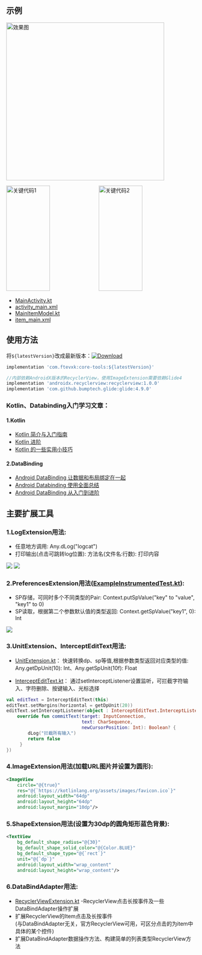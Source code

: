 ## 示例

<p>
<img src="https://github.com/ftevxk/core-tools/blob/master/image/1.gif" height="420" alt="效果图"/>
</p>

<p>
<img src="https://github.com/ftevxk/core-tools/blob/master/image/2.png" width="48%" height="280" alt="关键代码1"/>
<img src="https://github.com/ftevxk/core-tools/blob/master/image/3.png" width="48%" height="280" alt="关键代码2"/>
</p>

* [MainActivity.kt](https://github.com/ftevxk/utils/blob/master/app/src/main/java/com/ftevxk/example/MainActivity.kt)
* [activity_main.xml](https://github.com/ftevxk/utils/blob/master/app/src/main/res/layout/activity_main.xml)
* [MainItemModel.kt](https://github.com/ftevxk/utils/blob/master/app/src/main/java/com/ftevxk/example/MainItemModel.kt)
* [item_main.xml](https://github.com/ftevxk/utils/blob/master/app/src/main/res/layout/item_main.xml)

## 使用方法

将`${latestVersion}`改成最新版本：[![Download](https://api.bintray.com/packages/ftevxk/android/core-tools/images/download.svg)](https://bintray.com/ftevxk/android/core-tools/_latestVersion)

```groovy
implementation 'com.ftevxk:core-tools:${latestVersion}'

//内部依赖AndroidX版本的RecyclerView，使用ImageExtension需要依赖Glide4
implementation 'androidx.recyclerview:recyclerview:1.0.0'
implementation 'com.github.bumptech.glide:glide:4.9.0'
```

### Kotlin、Databinding入门学习文章：

#### 1.Kotlin
* [Kotlin 简介与入门指南](https://blog.csdn.net/z4909801/article/details/72636852)
* [Kotlin 进阶](https://blog.csdn.net/ccw0054/article/details/79045504)
* [Kotlin 的一些实用小技巧](https://www.jianshu.com/p/b8220a278fb0)

#### 2.DataBinding
* [Android DataBinding 让数据和布局绑定在一起](https://li-xyz.com/index.php/archives/2394/)
* [Android Databinding 使用全面总结](https://www.jianshu.com/p/572822d9eff9)
* [Android DataBinding 从入门到进阶](https://www.jianshu.com/p/bd9016418af2)

## 主要扩展工具

### 1.LogExtension用法:
* 任意地方调用: Any.dLog("logcat")
* 打印输出(点击可跳转log位置): 方法名(文件名:行数): 打印内容

<img src="https://github.com/ftevxk/core-tools/blob/master/image/4.png"/>
<img src="https://github.com/ftevxk/core-tools/blob/master/image/5.png"/>

### 2.PreferencesExtension用法([ExampleInstrumentedTest.kt](https://github.com/ftevxk/utils/blob/master/app/src/androidTest/java/com/ftevxk/example/ExampleInstrumentedTest.kt)):
* SP存储，可同时多个不同类型的Pair: Context.putSpValue("key" to "value", "key1" to 0)
* SP读取，根据第二个参数默认值的类型返回: Context.getSpValue("key1", 0): Int

<img src="https://github.com/ftevxk/core-tools/blob/master/image/6.png"/>

### 3.UnitExtension、InterceptEditText用法:
* [UnitExtension.kt](https://github.com/ftevxk/core-tools/blob/master/library/src/main/java/com/ftevxk/core/extension/UnitExtension.kt)：
快速转换dp、sp等值,根据参数类型返回对应类型的值: Any.getDpUnit(10): Int、Any.getSpUnit(10f): Float

* [InterceptEditText.kt](https://github.com/ftevxk/utils/blob/master/library/src/main/java/com/ftevxk/core/widget/InterceptEditText.kt)：
通过setInterceptListener设置监听，可拦截字符输入、字符删除、按键输入、光标选择

```kotlin
val editText = InterceptEditText(this)
editText.setMargins(horizontal = getDpUnit(20))
editText.setInterceptListener(object : InterceptEditText.InterceptListener {
    override fun commitText(target: InputConnection,
                            text: CharSequence,
                            newCursorPosition: Int): Boolean? {
        dLog("拦截所有输入")
        return false
     }
})
```

### 4.ImageExtension用法(加载URL图片并设置为圆形):

```xml
<ImageView
    circle="@{true}"
    res="@{`https://kotlinlang.org/assets/images/favicon.ico`}"
    android:layout_width="64dp"
    android:layout_height="64dp"
    android:layout_margin="10dp"/>
```

### 5.ShapeExtension用法(设置为30dp的圆角矩形蓝色背景):

```xml
<TextView
    bg_default_shape_radius="@{30}"
    bg_default_shape_solid_color="@{Color.BLUE}"
    bg_default_shape_type="@{`rect`}"
    unit="@{`dp`}"
    android:layout_width="wrap_content"
    android:layout_height="wrap_content"/>
```

### 6.DataBindAdapter用法:

* [RecyclerViewExtension.kt](https://github.com/ftevxk/utils/blob/master/library/src/main/java/com/ftevxk/core/extension/RecyclerViewExtension.kt)
-RecyclerView点击长按事件及一些DataBindAdapter操作扩展
* 扩展RecyclerView的Item点击及长按事件<br>(与DataBindAdapter无关，官方RecyclerView可用，可区分点击的为item中具体的某个控件)
* 扩展DataBindAdapter数据操作方法、构建简单的列表类型RecyclerView方法<br>
